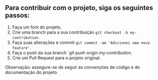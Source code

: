 ## Para contribuir com o projeto, siga os seguintes passos:

1. Faça um fork do projeto.
2. Crie uma branch para a sua contribuição `git checkout -b my-contribution`.
3. Faça suas alterações e commit `git commit -am 'Adicionei uma nova feature'`.
4. Faça o push da sua branch `git push origin my-contribution.
5. Crie um Pull Request para o projeto original.

Observação: assegure-se de seguir as convenções de código e de documentação do projeto.
